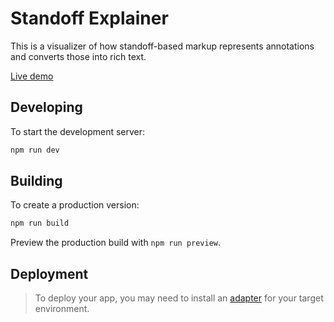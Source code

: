# Standoff Explainer

This is a visualizer of how standoff-based markup represents annotations and converts those into rich text.

[Live demo](https://standoff.jessmart.in)

## Developing

To start the development server:

```bash
npm run dev
```

## Building

To create a production version:

```bash
npm run build
```

Preview the production build with `npm run preview`.

## Deployment

> To deploy your app, you may need to install an [adapter](https://kit.svelte.dev/docs/adapters) for your target environment.

